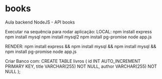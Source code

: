 # books
Aula backend NodeJS - API books

Executar na sequência para rodar aplicação:
LOCAL:
npm install express
npm install mysql
npm install mysql2
npm install pg-promise
node app.js

RENDER: 
npm install express && npm install mysql && npm install mysql && npm install pg-promise
node app.js

Criar Banco com:
CREATE TABLE livros (
  id INT AUTO_INCREMENT PRIMARY KEY,
  title VARCHAR(255) NOT NULL,
  author VARCHAR(255) NOT NULL
);
